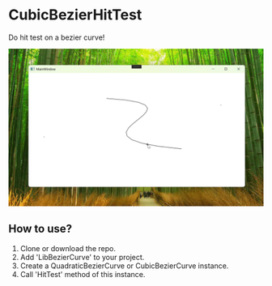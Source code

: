 # CubicBezierHitTest

Do hit test on a bezier curve!

![preview](/Assets/preview.webp)

## How to use?

1. Clone or download the repo.
2. Add 'LibBezierCurve' to your project.
3. Create a QuadraticBezierCurve or CubicBezierCurve instance.
4. Call 'HitTest' method of this instance.
